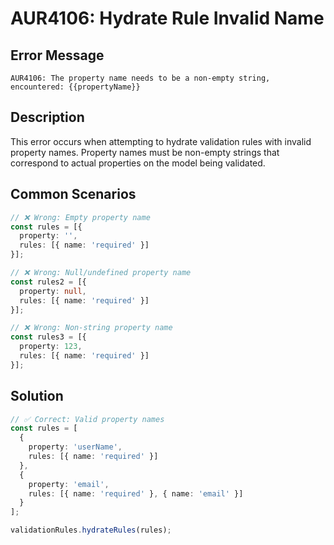 # AUR4106: Hydrate Rule Invalid Name

## Error Message

`AUR4106: The property name needs to be a non-empty string, encountered: {{propertyName}}`

## Description

This error occurs when attempting to hydrate validation rules with invalid property names. Property names must be non-empty strings that correspond to actual properties on the model being validated.

## Common Scenarios

```typescript
// ❌ Wrong: Empty property name
const rules = [{
  property: '',
  rules: [{ name: 'required' }]
}];

// ❌ Wrong: Null/undefined property name
const rules2 = [{
  property: null,
  rules: [{ name: 'required' }]
}];

// ❌ Wrong: Non-string property name
const rules3 = [{
  property: 123,
  rules: [{ name: 'required' }]
}];
```

## Solution

```typescript
// ✅ Correct: Valid property names
const rules = [
  {
    property: 'userName',
    rules: [{ name: 'required' }]
  },
  {
    property: 'email',
    rules: [{ name: 'required' }, { name: 'email' }]
  }
];

validationRules.hydrateRules(rules);
```